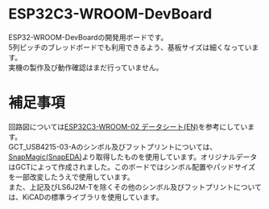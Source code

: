 # ESP32C3-WROOM-DevBoard
ESP32-WROOM-DevBoardの開発用ボードです。\
5列ピッチのブレッドボードでも利用できるよう、基板サイズは細くなっています。\
実機の製作及び動作確認はまだ行っていません。

# 補足事項
回路図については[ESP32C3-WROOM-02 データシート(EN)](https://www.espressif.com/sites/default/files/documentation/esp32-c3-wroom-02_datasheet_en.pdf)を参考にしています。\
GCT_USB4215-03-Aのシンボル及びフットプリントについては、[SnapMagic(SnapEDA)](https://www.snapeda.com/)より取得したものを使用しています。オリジナルデータはGCTによって作成されました。このボードではシンボル配置やパッドサイズを一部改変したうえで使用しています。\
また、上記及びLS6J2M-Tを除くその他のシンボル及びフットプリントについては、KiCADの標準ライブラリを使用しています。